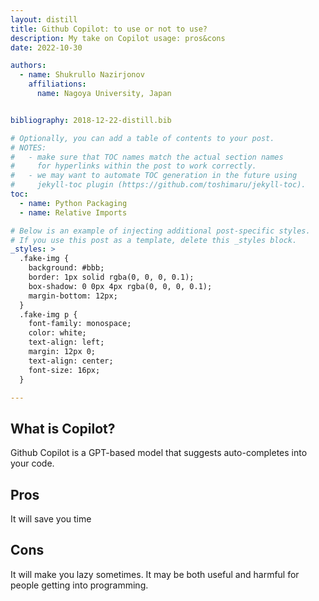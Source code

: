 ```yaml
---
layout: distill
title: Github Copilot: to use or not to use?
description: My take on Copilot usage: pros&cons
date: 2022-10-30

authors:
  - name: Shukrullo Nazirjonov
    affiliations:
      name: Nagoya University, Japan


bibliography: 2018-12-22-distill.bib

# Optionally, you can add a table of contents to your post.
# NOTES:
#   - make sure that TOC names match the actual section names
#     for hyperlinks within the post to work correctly.
#   - we may want to automate TOC generation in the future using
#     jekyll-toc plugin (https://github.com/toshimaru/jekyll-toc).
toc:
  - name: Python Packaging
  - name: Relative Imports

# Below is an example of injecting additional post-specific styles.
# If you use this post as a template, delete this _styles block.
_styles: >
  .fake-img {
    background: #bbb;
    border: 1px solid rgba(0, 0, 0, 0.1);
    box-shadow: 0 0px 4px rgba(0, 0, 0, 0.1);
    margin-bottom: 12px;
  }
  .fake-img p {
    font-family: monospace;
    color: white;
    text-align: left;
    margin: 12px 0;
    text-align: center;
    font-size: 16px;
  }

---
```

## What is Copilot?
Github Copilot is a GPT-based model that suggests auto-completes into your code.
## Pros
It will save you time
## Cons
It will make you lazy sometimes.
It may be both useful and harmful for people getting into programming.
